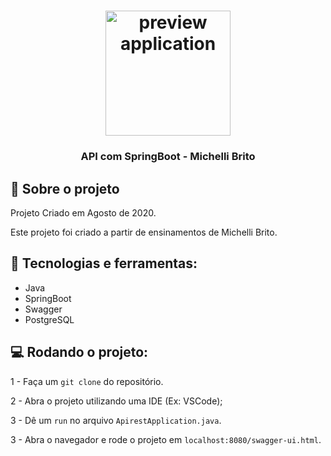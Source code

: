 <h1 align="center">
    <img alt="preview application" src="https://logodix.com/logo/1614477.png" width="200px"/>
</h1>

<h3 align="center">
API com SpringBoot - Michelli Brito
</h3>

## :book:    Sobre o projeto
<p>
Projeto Criado em Agosto de 2020.

Este projeto foi criado a partir de ensinamentos de Michelli Brito.
</p>

## :iphone:    Tecnologias e ferramentas:

<ul>
  <li>Java</li>
  <li>SpringBoot</li>
  <li>Swagger</li>
  <li>PostgreSQL</li> 
</ul>

## :computer: Rodando o projeto:

1 - Faça um `git clone` do repositório.

2 - Abra o projeto utilizando uma IDE (Ex: VSCode);

3 - Dê um `run` no arquivo `ApirestApplication.java`.

3 - Abra o navegador e rode o projeto em `localhost:8080/swagger-ui.html`.
